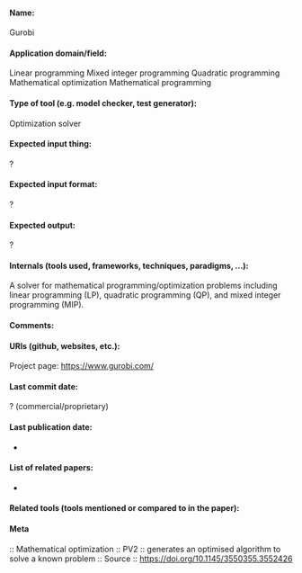 #### Name:
Gurobi

#### Application domain/field:
Linear programming
Mixed integer programming
Quadratic programming
Mathematical optimization
Mathematical programming

#### Type of tool (e.g. model checker, test generator):
Optimization solver

#### Expected input thing:
?

#### Expected input format:
?

#### Expected output:
?

#### Internals (tools used, frameworks, techniques, paradigms, ...):
A solver for mathematical programming/optimization problems including linear programming (LP), quadratic programming (QP), and mixed integer programming (MIP).

#### Comments:

#### URIs (github, websites, etc.):
Project page: https://www.gurobi.com/

#### Last commit date:
? (commercial/proprietary)

#### Last publication date:
-

#### List of related papers:
-

#### Related tools (tools mentioned or compared to in the paper):

#### Meta
:: Mathematical optimization
:: PV2 :: generates an optimised algorithm to solve a known problem
:: Source :: https://doi.org/10.1145/3550355.3552426
